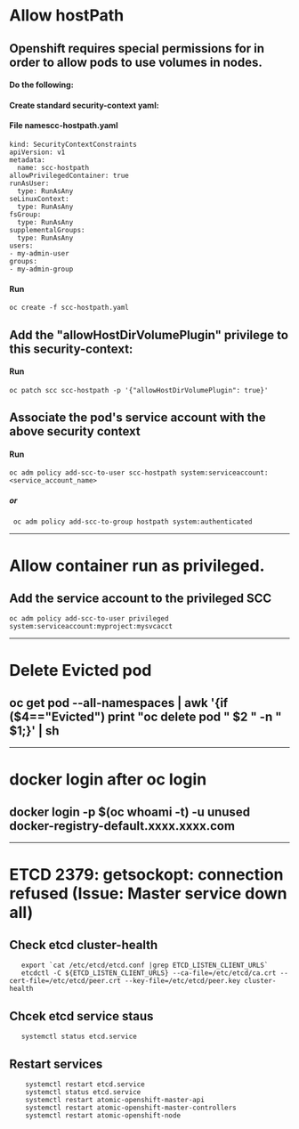 # Allow hostPath
## Openshift requires special permissions for in order to allow pods to use volumes in nodes.

#### Do the following:
#### Create standard security-context yaml:
#### File namescc-hostpath.yaml
    
    kind: SecurityContextConstraints
    apiVersion: v1
    metadata:
      name: scc-hostpath
    allowPrivilegedContainer: true
    runAsUser:
      type: RunAsAny
    seLinuxContext:
      type: RunAsAny
    fsGroup:
      type: RunAsAny
    supplementalGroups:
      type: RunAsAny
    users:
    - my-admin-user
    groups:
    - my-admin-group
    
#### Run
    oc create -f scc-hostpath.yaml

## Add the "allowHostDirVolumePlugin" privilege to this security-context:
#### Run
    oc patch scc scc-hostpath -p '{"allowHostDirVolumePlugin": true}'

## Associate the pod's service account with the above security context
#### Run
    oc adm policy add-scc-to-user scc-hostpath system:serviceaccount:<service_account_name>
##### or
     oc adm policy add-scc-to-group hostpath system:authenticated
     
--------------------------------------------------------------------------------------------------------------------------------

# Allow container run as privileged.
## Add the service account to the privileged SCC
    oc adm policy add-scc-to-user privileged system:serviceaccount:myproject:mysvcacct
--------------------------------------------------------------------------------------------------------------------------------

# Delete Evicted pod
## oc get pod --all-namespaces | awk '{if ($4=="Evicted") print "oc delete pod " $2 " -n " $1;}' | sh

--------------------------------------------------------------------------------------------------------------------------------
# docker login after oc login
## docker login -p $(oc whoami -t) -u unused docker-registry-default.xxxx.xxxx.com

--------------------------------------------------------------------------------------------------------------------------------

# ETCD 2379: getsockopt: connection refused (Issue: Master service down all)
## Check etcd cluster-health
       export `cat /etc/etcd/etcd.conf |grep ETCD_LISTEN_CLIENT_URLS`
       etcdctl -C ${ETCD_LISTEN_CLIENT_URLS} --ca-file=/etc/etcd/ca.crt --cert-file=/etc/etcd/peer.crt --key-file=/etc/etcd/peer.key cluster-health

## Chcek etcd service staus
       systemctl status etcd.service
       
## Restart services
        systemctl restart etcd.service
        systemctl status etcd.service
        systemctl restart atomic-openshift-master-api
        systemctl restart atomic-openshift-master-controllers
        systemctl restart atomic-openshift-node
